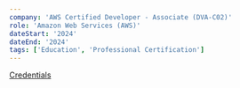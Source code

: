 ```yaml
---
company: 'AWS Certified Developer - Associate (DVA-C02)'
role: 'Amazon Web Services (AWS)'
dateStart: '2024'
dateEnd: '2024'
tags: ['Education', 'Professional Certification']
---
```


<a target="_blank" href="https://cp.certmetrics.com/amazon/es/public/verify/credential/27398d40b2004a46a41a1aa4114ed71f">Credentials</a>
